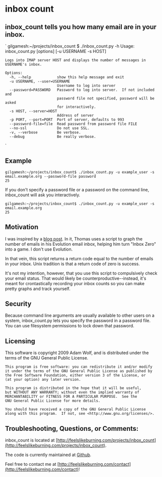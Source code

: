 inbox count
===============
inbox_count tells you how many email are in your inbox.
-------------------------------------------------------
`
    gilgamesh:~/projects/inbox_count $ ./inbox_count.py -h
    Usage: inbox_count.py [options] [-u USERNAME -s HOST]
    
    Logs into IMAP server HOST and displays the number of messages in USERNAME's inbox.
    
    Options:
      -h, --help            show this help message and exit
      -u USERNAME, --user=USERNAME
                            Username to log into server
      --password=PASSWORD   Password to log into server.  If not included and
                            password file not specified, password will be asked
                            for interactively.
      -s HOST, --server=HOST
                            Address of server
      -p PORT, --port=PORT  Port of server, defaults to 993
      --password-file=file  Read password from password file FILE
      --no-ssl              Do not use SSL.
      -v, --verbose         Be verbose.
      --debug               Be really verbose.
`

Example
-------
    gilgamesh:~/projects/inbox_count$ ./inbox_count.py -u example_user -s email.example.org --password-file password
    25

If you don't specify a password file or a password on the command line, inbox_count will ask you interactively.

    gilgamesh:~/projects/inbox_count$ ./inbox_count.py -u example_user -s email.example.org
    25


Motivation
----------
I was inspired by a [blog post](http://thomas.apestaart.org/log/?p=785). In it, Thomas uses a script to graph the number of emails in his Evolution email inbox, helping him turn "Inbox Zero" into a game.  I don't use Evolution.

In that vein, this script returns a return code equal to the number of emails in your inbox.  Unix tradition is that a return code of zero is success.

It's not my intention, however, that you use this script to compulsively check your email status.  That would likely be counterproductive--instead, it's meant for crontastically recording your inbox counts so you can make pretty graphs and track yourself.

Security
--------
Because command line arguments are usually available to other users on a system, inbox_count.py lets you specify the password in a password file.  You can use filesystem permissions to lock down that password.

Licensing
---------
This software is copyright 2009 Adam Wolf, and is distributed under the terms of the GNU General Public License.

    This program is free software: you can redistribute it and/or modify
    it under the terms of the GNU General Public License as published by
    the Free Software Foundation, either version 3 of the License, or
    (at your option) any later version.

    This program is distributed in the hope that it will be useful,
    but WITHOUT ANY WARRANTY; without even the implied warranty of
    MERCHANTABILITY or FITNESS FOR A PARTICULAR PURPOSE.  See the
    GNU General Public License for more details.

    You should have received a copy of the GNU General Public License
    along with this program.  If not, see <http://www.gnu.org/licenses/>.

Troubleshooting, Questions, or Comments:
----------------------------------------
inbox_count is located at [http://feelslikeburning.com/projects/inbox_count](http://feelslikeburning.com/projects/inbox_count).

The code is currently maintained at [Github](http://github.com/adamwolf/inbox_count).

Feel free to contact me at [http://feelslikeburning.com/contact](http://feelslikeburning.com/contact)!

